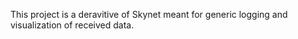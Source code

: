 This project is a deravitive of Skynet meant for generic logging and visualization of received data.